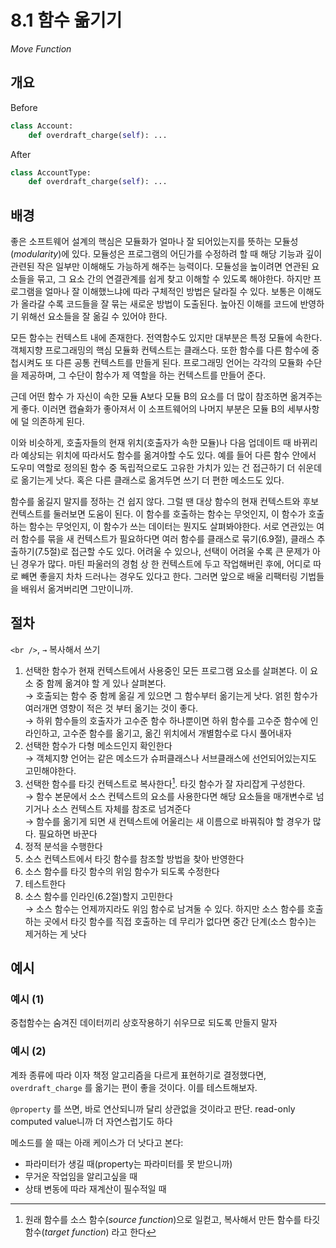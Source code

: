 # 8.1 함수 옮기기

_Move Function_

## 개요

Before

```python
class Account:
    def overdraft_charge(self): ...
```

After

```python
class AccountType:
    def overdraft_charge(self): ...
```

## 배경

좋은 소프트웨어 설계의 핵심은 모듈화가 얼마나 잘 되어있는지를 뜻하는 모듈성(_modularity_)에 있다.
모듈성은 프로그램의 어딘가를 수정하려 할 때 해당 기능과 깊이 관련된 작은 일부만 이해해도 가능하게 해주는 능력이다.
모듈성을 높이려면 연관된 요소들을 묶고, 그 요소 간의 연결관계를 쉽게 찾고 이해할 수 있도록 해야한다.
하지만 프로그램을 얼마나 잘 이해했느냐에 따라 구체적인 방법은 달라질 수 있다.
보통은 이해도가 올라갈 수록 코드들을 잘 묶는 새로운 방법이 도출된다.
높아진 이해를 코드에 반영하기 위해선 요소들을 잘 옮길 수 있어야 한다.

모든 함수는 컨텍스트 내에 존재한다. 전역함수도 있지만 대부분은 특정 모듈에 속한다.
객체지향 프로그래밍의 핵심 모듈화 컨텍스트는 클래스다. 또한 함수를 다른 함수에 중첩시켜도 또 다른 공통 컨텍스트를 만들게 된다.
프로그래밍 언어는 각각의 모듈화 수단을 제공하며, 그 수단이 함수가 제 역할을 하는 컨텍스트를 만들어 준다.

근데 어떤 함수 가 자신이 속한 모듈 A보다 모듈 B의 요소를 더 많이 참조하면 옮겨주는게 좋다.
이러면 캡슐화가 좋아져서 이 소프트웨어의 나머지 부분은 모듈 B의 세부사항에 덜 의존하게 된다.

이와 비슷하게, 호출자들의 현재 위치(호출자가 속한 모듈)나 다음 업데이트 때 바뀌리라 예상되는 위치에 따라서도 함수를 옮겨야할 수도 있다.
예를 들어 다른 함수 안에서 도우미 역할로 정의된 함수 중 독립적으로도 고유한 가치가 있는 건 접근하기 더 쉬운데로 옮기는게 낫다.
혹은 다른 클래스로 옮겨두면 쓰기 더 편한 메소드도 있다.

함수를 옮길지 말지를 정하는 건 쉽지 않다. 그럴 땐 대상 함수의 현재 컨텍스트와 후보 컨텍스트를 둘러보면 도움이 된다.
이 함수를 호출하는 함수는 무엇인지, 이 함수가 호출하는 함수는 무엇인지, 이 함수가 쓰는 데이터는 뭔지도 살펴봐야한다.
서로 연관있는 여러 함수를 묶을 새 컨텍스트가 필요하다면 여러 함수를 클래스로 묶기(6.9절), 클래스 추출하기(7.5절)로 접근할 수도 있다.
어려울 수 있으나, 선택이 어려울 수록 큰 문제가 아닌 경우가 많다.
마틴 파울러의 경험 상 한 컨텍스트에 두고 작업해버린 후에, 어디로 따로 빼면 좋을지 차차 드러나는 경우도 있다고 한다.
그러면 앞으로 배울 리팩터링 기법들을 배워서 옮겨버리면 그만이니까.

## 절차

`<br />`, `→` 복사해서 쓰기

1. 선택한 함수가 현재 컨텍스트에서 사용중인 모든 프로그램 요소를 살펴본다. 이 요소 중 함께 옮겨야 할 게 있나 살펴본다. <br />
→ 호출되는 함수 중 함께 옮길 게 있으면 그 함수부터 옮기는게 낫다. 얽힌 함수가 여러개면 영향이 적은 것 부터 옮기는 것이 좋다. <br />
→ 하위 함수들의 호출자가 고수준 함수 하나뿐이면 하위 함수를 고수준 함수에 인라인하고, 고수준 함수를 옮기고, 옮긴 위치에서 개별함수로 다시 풀어내자
2. 선택한 함수가 다형 메소드인지 확인한다 <br />
→ 객체지향 언어는 같은 메소드가 슈퍼클래스나 서브클래스에 선언되어있는지도 고민해야한다.
3. 선택한 함수를 타깃 컨텍스트로 복사한다[^1]. 타깃 함수가 잘 자리잡게 구성한다. <br />
→ 함수 본문에서 소스 컨텍스트의 요소를 사용한다면 해당 요소들을 매개변수로 넘기거나 소스 컨텍스트 자체를 참조로 넘겨준다 <br />
→ 함수를 옮기게 되면 새 컨텍스트에 어울리는 새 이름으로 바꿔줘야 할 경우가 많다. 필요하면 바꾼다
4. 정적 분석을 수행한다
5. 소스 컨텍스트에서 타깃 함수를 참조할 방법을 찾아 반영한다
6. 소스 함수를 타깃 함수의 위임 함수가 되도록 수정한다
7. 테스트한다
8. 소스 함수를 인라인(6.2절)할지 고민한다 <br />
→ 소스 함수는 언제까지라도 위임 함수로 남겨둘 수 있다. 하지만 소스 함수를 호출하는 곳에서 타깃 함수를 직접 호출하는 데 무리가 없다면 중간 단계(소스 함수)는 제거하는 게 낫다


## 예시

### 예시 (1)

중첩함수는 숨겨진 데이터끼리 상호작용하기 쉬우므로 되도록 만들지 말자

### 예시 (2)

계좌 종류에 따라 이자 책정 알고리즘을 다르게 표현하기로 결정했다면, `overdraft_charge` 를 옮기는 편이 좋을 것이다.
이를 테스트해보자.

`@property` 를 쓰면, 바로 연산되니까 달리 상관없을 것이라고 판단. read-only computed value니까 더 자연스럽기도 하다

메소드를 쓸 때는 아래 케이스가 더 낫다고 본다:

- 파라미터가 생길 때(property는 파라미터를 못 받으니까)
- 무거운 작업임을 알리고싶을 때 
- 상태 변동에 따라 재계산이 필수적일 때


[^1]: 원래 함수를 소스 함수(_source function_)으로 일컫고, 복사해서 만든 함수를 타깃 함수(_target function_) 라고 한다